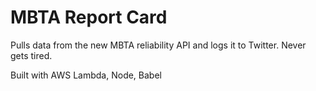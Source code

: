 # MBTA Report Card

Pulls data from the new MBTA reliability API and logs it to Twitter. Never gets tired.

Built with AWS Lambda, Node, Babel

